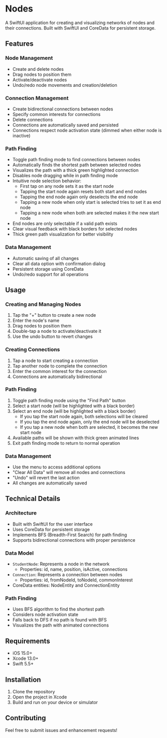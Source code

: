 # Nodes

A SwiftUI application for creating and visualizing networks of nodes and their connections. Built with SwiftUI and CoreData for persistent storage.

## Features

### Node Management
- Create and delete nodes
- Drag nodes to position them
- Activate/deactivate nodes
- Undo/redo node movements and creation/deletion

### Connection Management
- Create bidirectional connections between nodes
- Specify common interests for connections
- Delete connections
- Connections are automatically saved and persisted
- Connections respect node activation state (dimmed when either node is inactive)

### Path Finding
- Toggle path finding mode to find connections between nodes
- Automatically finds the shortest path between selected nodes
- Visualizes the path with a thick green highlighted connection
- Disables node dragging while in path finding mode
- Intuitive node selection behavior:
  - First tap on any node sets it as the start node
  - Tapping the start node again resets both start and end nodes
  - Tapping the end node again only deselects the end node
  - Tapping a new node when only start is selected tries to set it as end node
  - Tapping a new node when both are selected makes it the new start node
- End nodes are only selectable if a valid path exists
- Clear visual feedback with black borders for selected nodes
- Thick green path visualization for better visibility

### Data Management
- Automatic saving of all changes
- Clear all data option with confirmation dialog
- Persistent storage using CoreData
- Undo/redo support for all operations

## Usage

### Creating and Managing Nodes
1. Tap the "+" button to create a new node
2. Enter the node's name
3. Drag nodes to position them
4. Double-tap a node to activate/deactivate it
5. Use the undo button to revert changes

### Creating Connections
1. Tap a node to start creating a connection
2. Tap another node to complete the connection
3. Enter the common interest for the connection
4. Connections are automatically bidirectional

### Path Finding
1. Toggle path finding mode using the "Find Path" button
2. Select a start node (will be highlighted with a black border)
3. Select an end node (will be highlighted with a black border)
   - If you tap the start node again, both selections will be cleared
   - If you tap the end node again, only the end node will be deselected
   - If you tap a new node when both are selected, it becomes the new start node
4. Available paths will be shown with thick green animated lines
5. Exit path finding mode to return to normal operation

### Data Management
- Use the menu to access additional options
- "Clear All Data" will remove all nodes and connections
- "Undo" will revert the last action
- All changes are automatically saved

## Technical Details

### Architecture
- Built with SwiftUI for the user interface
- Uses CoreData for persistent storage
- Implements BFS (Breadth-First Search) for path finding
- Supports bidirectional connections with proper persistence

### Data Model
- `StudentNode`: Represents a node in the network
  - Properties: id, name, position, isActive, connections
- `Connection`: Represents a connection between nodes
  - Properties: id, fromNodeId, toNodeId, commonInterest
- CoreData entities: NodeEntity and ConnectionEntity

### Path Finding
- Uses BFS algorithm to find the shortest path
- Considers node activation state
- Falls back to DFS if no path is found with BFS
- Visualizes the path with animated connections

## Requirements
- iOS 15.0+
- Xcode 13.0+
- Swift 5.5+

## Installation
1. Clone the repository
2. Open the project in Xcode
3. Build and run on your device or simulator

## Contributing
Feel free to submit issues and enhancement requests! 